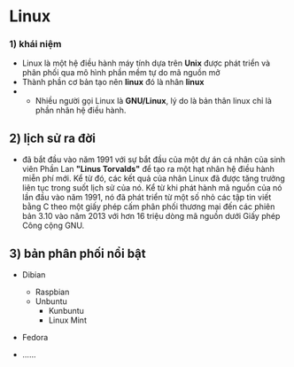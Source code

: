 ﻿Linux
==
### 1) khái niệm 
- Linux là một hệ điều hành máy tính dựa trên **Unix** được phát triển và phân phối qua mô hình phần mềm tự do mã nguồn mở
- Thành phần cơ bản tạo nên **linux** đó là nhân **linux**
- - Nhiều người gọi Linux là **GNU/Linux**, lý do là bản thân linux chỉ là phần nhân hệ điều hành.
## 2) lịch sử ra đời 
- đã bắt đầu vào năm 1991 với sự bắt đầu của một dự án cá nhân của sinh viên Phần Lan **"Linus Torvalds"** để tạo ra một hạt nhân hệ điều hành miễn phí mới. Kể từ đó, các kết quả của nhân Linux đã được tăng trưởng liên tục trong suốt lịch sử của nó. Kể từ khi phát hành mã nguồn của nó lần đầu vào năm 1991, nó đã phát triển từ một số nhỏ các tập tin viết bằng C theo một giấy phép cấm phân phối thương mại đến các phiên bản 3.10 vào năm 2013 với hơn 16 triệu dòng mã nguồn dưới Giấy phép Công cộng GNU.
## 3) bản phân phối nổi bật
- Dibian
	+ Raspbian
	+ Unbuntu
		+ Kunbuntu
		+ Linux Mint

- Fedora 
- ......  



